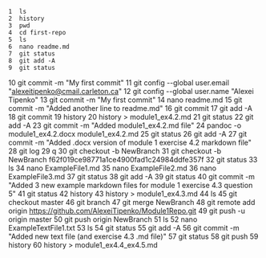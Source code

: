     1  ls
    2  history
    3  pwd
    4  cd first-repo
    5  ls
    6  nano readme.md
    7  git status
    8  git add -A
    9  git status
   10  git commit -m "My first commit"
   11  git config --global user.email "alexeitipenko@cmail.carleton.ca"
   12  git config --global user.name "Alexei Tipenko"
   13  git commit -m "My first commit"
   14  nano readme.md
   15  git commit -m "Added another line to readme.md"
   16  git commit
   17  git add -A
   18  git commit
   19  history
   20  history > module1_ex4.2.md
   21  git status
   22  git add -A
   23  git commit -m "Added module1_ex4.2.md file"
   24  pandoc -o module1_ex4.2.docx module1_ex4.2.md
   25  git status
   26  git add -A
   27  git commit -m "Added .docx version of module 1 exercise 4.2 markdown file"
   28  git log
   29  q
   30  git checkout -b NewBranch <f62f019ce98771a1ce4900fad1c24984ddfe357f>
   31  git checkout -b NewBranch f62f019ce98771a1ce4900fad1c24984ddfe357f
   32  git status
   33  ls
   34  nano ExampleFile1.md
   35  nano ExampleFile2.md
   36  nano ExampleFile3.md
   37  git status
   38  git add -A
   39  git status
   40  git commit -m "Added 3 new example markdown files for module 1 exercise 4.3 question 5"
   41  git status
   42  history
   43  history > module1_ex4.3.md
   44  ls
   45  git checkout master
   46  git branch
   47  git merge NewBranch
   48  git remote add origin https://github.com/AlexeiTipenko/Module1Repo.git
   49  git push -u origin master
   50  git push origin NewBranch
   51  ls
   52  nano ExampleTextFile1.txt
   53  ls
   54  git status
   55  git add -A
   56  git commit -m "Added new text file (and exercise 4.3 .md file)"
   57  git status
   58  git push
   59  history
   60  history > module1_ex4.4_ex4.5.md
